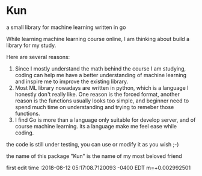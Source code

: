# Kun
a small library for machine learning written in go

While learning machine learning course online, I am thinking about build a library for my study.

Here are several reasons:

1. Since I mostly understand the math behind the course I am studying, coding can help me have a better understanding of machine learning and inspire me to improve the existing library.
2. Most ML library nowadays are written in python, which is a language I honestly don't really like. One reason is the forced format, another reason is the functions usually looks too simple, and beginner need to spend much time on understanding and trying to remeber those functions.
3. I find Go is more than a language only suitable for develop server, and of course machine learning. its a language make me feel ease while coding.

the code is still under testing, you can use or modify it as you wish ;-)

the name of this package "Kun" is the name of my most beloved friend 

first edit time :2018-08-12 05:17:08.7120093 -0400 EDT m=+0.002992501
